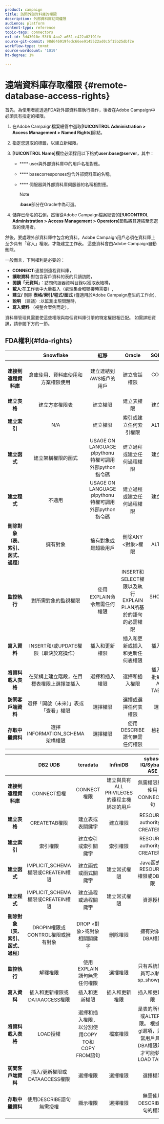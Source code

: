 ```yaml
---
product: campaign
title: 訪問外部資料庫的權限
description: 外部資料庫訪問權限
audience: platform
content-type: reference
topic-tags: connectors
exl-id: 3d43010e-53f8-4aa2-a651-c422a02191fe
source-git-commit: 98d646919fedc66ee9145522ad0c5f15b25dbf2e
workflow-type: tm+mt
source-wordcount: '1019'
ht-degree: 1%

---
```


# 遠端資料庫存取權限 {#remote-database-access-rights}

首先，為使用者能透過FDA對外部資料庫執行操作，後者在Adobe Campaign中必須具有指定的權限。

1. 在Adobe Campaign檔案總管中選取&#x200B;**[!UICONTROL Administration > Access Management > Named Rights]**&#x200B;節點。
1. 指定您選取的標籤，以建立新權限。
1. **[!UICONTROL Name]**&#x200B;欄位必須採用以下格式&#x200B;**user:base@server**，其中：

   * **** user與外部資料庫中的用戶名相對應。
   * **** basecorresponses包含外部資料庫的名稱。
   * **** 伺服器與外部資料庫伺服器的名稱相對應。

      >[!NOTE]
      >
      >**:base**&#x200B;部分在Oracle中為可選。

1. 儲存已命名的右側，然後從Adobe Campaign檔案總管的&#x200B;**[!UICONTROL Administration > Access Management > Operators]**&#x200B;節點將其連結至您選取的使用者。

然後，要處理外部資料庫中包含的資料，Adobe Campaign用戶必須在資料庫上至少具有「寫入」權限，才能建立工作表。 這些資料會由Adobe Campaign自動刪除。

一般而言，下列權利是必要的：

* **CONNECT**:連接到遠程資料庫，
* **讀取資料**:對包含客戶資料的表的只讀訪問，
* **閱讀「元資料**」：訪問伺服器資料目錄以獲取表結構，
* **載入**:在工作表中大量載入（處理集合和聯接時需要）,
* **建立/** 刪除 **表格/索引/程式/函式** (僅適用於Adobe Campaign產生的工作台),
* **說明** （建議）:以監測出現問題時，
* **寫入資料** （視整合案例而定）。

資料庫管理員需要使這些權限與每個資料庫引擎的特定權限相匹配。 如需詳細資訊，請參閱下方的一節。

## FDA權利{#fda-rights}

|   | Snowflake | 紅移 | Oracle | SQLServer | PostgreSQL | MySQL |
|:-:|:-:|:-:|:-:|:-:|:-:|:-:|
| **連接到遠程資料庫** | 倉庫使用、資料庫使用和方案權限使用 | 建立連結到AWS帳戶的用戶 | 建立會話權限 | CONNECT權限 | CONNECT權限 | 建立與具有ALL PRIVILEGES的遠程主機綁定的用戶 |
| **建立表格** | 建立方案權限表 | 建立權限 | 建立表權限 | 建立表權限 | 建立權限 | 建立權限 |
| **建立索引** | N/A | 建立權限 | 索引或建立任何索引權限 | ALTER權限 | 建立權限 | 索引權限 |
| **建立函式** | 建立架構權限的函式 | USAGE ON LANGUAGE plpythonu特權可調用外部python指令碼 | 建立過程或建立任何過程權限 | 建立函式權限 | 使用權限 | 建立常式權限 |
| **建立程式** | 不適用 | USAGE ON LANGUAGE plpythonu特權可調用外部python指令碼 | 建立過程或建立任何過程權限 | 建立過程權限 | 使用權限（過程是函式） | 建立常式權限 |
| **刪除對象（表、索引、函式、過程）** | 擁有對象 | 擁有對象或是超級用戶 | 刪除ANY &lt;對象>權限 | ALTER權限 | 表：擁有表索引：擁有索引函式：擁有函式 | 刪除權限 |
| **監控執行** | 對所需對象的監視權限 | 使用EXPLAIN命令無需任何權限 | INSERT和SELECT權限以及執行EXPLAIN PLAN所基於的語句的必需權限 | SHOWPLAN權限 | 使用EXPLAIN語句無需任何權限 | 選擇權限 |
| **寫入資料** | INSERT和/或UPDATE權限（取決於寫操作） | 插入和更新權限 | 插入和更新或插入和更新任何表權限 | 插入和更新權限 | 插入和更新權限 | 插入和更新權限 |
| **將資料載入表格** | 在架構上建立階段，在目標表權限上選擇並插入 | 選擇和插入權限 | 選擇和插入權限 | 插入、管理批量操作和ALTER TABLE權限 | 選擇和插入權限 | 檔案權限 |
| **訪問客戶端資料** | 選擇「開啟（未來）」表或「查看」權限 | 選擇權限 | 選擇或選擇任何表權限 | 選擇權限 | 選擇權限 | 選擇權限 |
| **存取中繼資料** | 選擇INFORMATION_SCHEMA架構權限 | 選擇權限 | 使用DESCRIBE語句無需任何權限 | 檢視定義權限 | 使用「\d表」命令無需任何權限 | 選擇權限 |

|   | DB2 UDB | teradata | InfiniDB | sybase IQ/Sybase ASE | Netezza | 綠梅 | AsterData |
|:-:|:-:|:-:|:-:|:-:|:-:|:-:|:-:|
| **連接到遠程資料庫** | CONNECT授權 | CONNECT權限 | 建立與具有ALL PRIVILEGES的遠程主機綁定的用戶 | 無需權限即可使用CONNECT語句 | 無權限 | CONNECT權限 | CONNECT權限 |
| **建立表格** | CREATETAB權限 | 建立表或表關鍵字 | 建立權限 | RESOURCE authority和CREATE權限 | 表權限 | 建立權限 | 建立權限 |
| **建立索引** | 索引權限 | 建立索引或索引關鍵字 | 索引權限 | RESOURCE authority和CREATE權限 | 索引權限 | 建立權限 | 建立權限 |
| **建立函式** | IMPLICIT_SCHEMA權限或CREATEIN權限 | 建立函式或函式關鍵字 | 建立常式權限 | Java函式的RESOURCE權限或DBA權限 | 函式權限 | 使用權限 | 建立函式權限 |
| **建立程式** | IMPLICIT_SCHEMA權限或CREATEIN權限 | 建立過程或過程關鍵字 | 建立常式權限 | 資源授權 | 過程權限 | 使用權限 | 建立函式權限 |
| **刪除對象（表、索引、函式、過程）** | DROPIN權限或CONTROL權限或擁有對象 | DROP &lt;對象>或對象相關關鍵字 | 刪除權限 | 擁有對象或DBA權限 | 刪除權限 | 擁有對象 | 擁有對象 |
| **監控執行** | 解釋權限 | 使用EXPLAIN語句無需任何權限 | 選擇權限 | 只有系統管理員可以執行sp_showplan | 使用EXPLAIN語句無需任何權限 | 使用EXPLAIN語句無需任何權限 | 使用EXPLAIN語句無需任何權限 |
| **寫入資料** | 插入和更新權限或DATAACCESS權限 | 插入和更新權限 | 插入和更新權限 | 插入和更新權限 | 插入和更新權限 | 插入和更新權限 | 插入和更新權限 |
| **將資料載入表格** | LOAD授權 | 選擇和插入權限，以分別使用COPY TO和COPY FROM語句 | 檔案權限 | 是表的所有者或ALTER權限。 根據 — gl選項，只有當用戶具有DBA權限時，才可能執行LOAD TABLE | 選擇和插入權限 | 選擇和插入權限 | 選擇和插入權限 |
| **訪問客戶端資料** | 插入/更新權限或DATAACCESS權限 | 選擇權限 | 選擇權限 | 選擇權限 | 選擇權限 | 選擇權限 | 選擇權限 |
| **存取中繼資料** | 使用DESCRIBE語句無需授權 | 顯示權限 | 選擇權限 | 無需使用DESCRIBE語句的權限 | 使用「\d表」命令無需任何權限 | 使用「\d表」命令無需任何權限 | 使用SHOW命令無需任何權限 |
